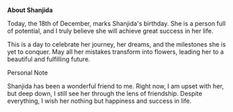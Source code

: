 **About Shanjida**

Today, the 18th of December, marks Shanjida's birthday. She is a person full of potential, and I truly believe she will achieve great success in her life.

This is a day to celebrate her journey, her dreams, and the milestones she is yet to conquer. May all her mistakes transform into flowers, leading her to a beautiful and fulfilling future.

Personal Note

Shanjida has been a wonderful friend to me. Right now, I am upset with her, but deep down, I still see her through the lens of friendship. Despite everything, I wish her nothing but happiness and success in life.
